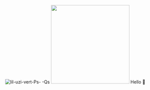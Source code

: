 ![lil-uzi-vert-Ps- -Qs](https://user-images.githubusercontent.com/12478239/189327971-9d8acaac-1ca0-4a28-8bbe-1ee0d88a03fc.gif)
<img src="/images/output/video1.gif" width="250" height="250"/>
Hello 🤙
